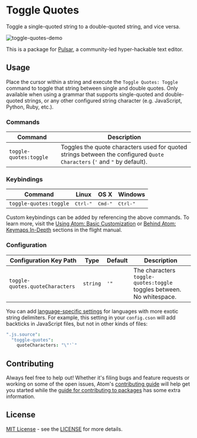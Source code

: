 # Toggle Quotes

Toggle a single-quoted string to a double-quoted string, and vice versa.

![toggle-quotes-demo](https://cloud.githubusercontent.com/assets/823545/9016150/aa73ab62-379c-11e5-8622-8dbb492ff4f1.gif)

This is a package for [Pulsar](https://pulsar-edit.dev/), a community-led hyper-hackable text editor.

## Usage

Place the cursor within a string and execute the `Toggle Quotes: Toggle` command to toggle that string between single and double quotes. Only available when using a grammar that supports single-quoted and double-quoted strings, or any other configured string character (e.g. JavaScript, Python, Ruby, etc.).

### Commands

Command                | Description
-----------------------|--------------
`toggle-quotes:toggle` | Toggles the quote characters used for quoted strings between the configured `Quote Characters` (`'` and `"` by default).

### Keybindings

Command            | Linux  | OS X  | Windows
-------------------|--------|-------|----------
`toggle-quotes:toggle` | <kbd>Ctrl-"</kbd> | <kbd>Cmd-"</kbd> | <kbd>Ctrl-"</kbd>

Custom keybindings can be added by referencing the above commands.  To learn more, visit the [Using Atom: Basic Customization](https://atom.io/docs/latest/using-atom-basic-customization#customizing-key-bindings) or [Behind Atom: Keymaps In-Depth](https://atom.io/docs/latest/behind-atom-keymaps-in-depth) sections in the flight manual.

### Configuration

Configuration Key Path      | Type | Default | Description
----------------------------|------|---------|------------
`toggle-quotes.quoteCharacters` | `string` | `'"` | The characters `toggle-quotes:toggle` toggles between. No whitespace.

You can add [language-specific settings](http://flight-manual.atom.io/using-atom/sections/basic-customization/#language-specific-configuration-settings) for languages with more exotic string delimiters. For example, this setting in your `config.cson` will add backticks in JavaScript files, but not in other kinds of files:

```cson
".js.source":
  "toggle-quotes":
    quoteCharacters: "\"'`"
```

## Contributing

Always feel free to help out!  Whether it's filing bugs and feature requests
or working on some of the open issues, Atom's [contributing guide](https://github.com/atom/atom/blob/master/CONTRIBUTING.md)
will help get you started while the [guide for contributing to packages](https://github.com/atom/atom/blob/master/docs/contributing-to-packages.md)
has some extra information.

## License

[MIT License](http://opensource.org/licenses/MIT) - see the [LICENSE](https://github.com/pulsar-edit/toggle-quotes/blob/master/LICENSE.md) for more details.
